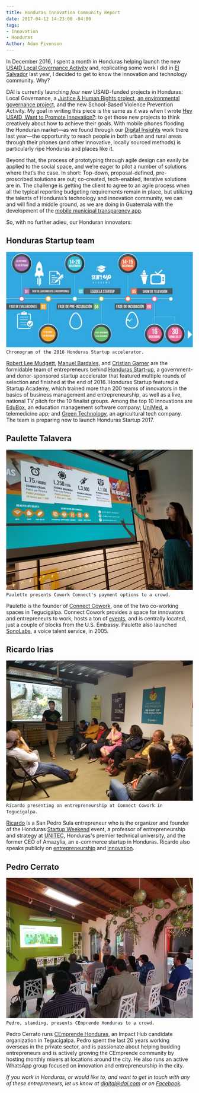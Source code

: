 ```yaml
---
title: Honduras Innovation Community Report
date: 2017-04-12 14:23:00 -04:00
tags:
- Innovation
- Honduras
Author: Adam Fivenson
---
```


In December 2016, I spent a month in Honduras helping launch the new [USAID Local Governance Activity](https://www.dai.com/our-work/projects/honduras-local-governance-activity-hlg) and, replicating some work I did in [El Salvador](https://dai-global-digital.com/innovation-and-entrepreneurship-in-el-salvador.html) last year, I decided to get to know the innovation and technology community. Why?

DAI is currently launching *four* new USAID-funded projects in Honduras: Local Governance, a [Justice & Human Rights project](https://www.dai.com/our-work/projects/honduras-justice-human-rights-and-security-strengthening-activity-jhrss), [an environmental governance project](https://www.dai.com/our-work/projects/honduras-ProParque-GEMA), and the new School-Based Violence Prevention Activity. My goal in writing this piece is the same as it was when I wrote [Hey USAID, Want to Promote Innovation?](https://dai-global-digital.com/hey-usaid-want-to-promote-innovation.html): to get those new projects to think creatively about how to achieve their goals. With mobile phones flooding the Honduran market—as we found through our [Digital Insights](https://dai-global-digital.com/honduras-digital-insights.html) work there last year—the opportunity to reach people in both urban and rural areas through their phones (and other innovative, locally sourced methods) is particularly ripe Honduras and places like it. 

Beyond that, the process of prototyping through agile design can easily be applied to the social space, and we’re eager to pilot a number of solutions where that’s the case. In short: Top-down, proposal-defined, pre-proscribed solutions are out; co-created, tech-enabled, iterative solutions are in. The challenge is getting the client to agree to an agile process when all the typical reporting budgeting requirements remain in place, but utilizing the talents of Honduras’s technology and innovation community, we can and will find a middle ground, as we are doing in Guatemala with the development of the [mobile municipal transparency app](https://dai-global-digital.com/citizen-centered-design-guatemala.html).

So, with no further adieu, our Honduran innovators:

<!--more-->

## Honduras Startup team
![01.JPG](/uploads/01.JPG)
`Chronogram of the 2016 Honduras Startup accelerator.`

[Robert Lee Mudgett](https://www.linkedin.com/in/rmudgett/), [Manuel Bardales](https://www.linkedin.com/in/manuel-bardales-035b1745/), and [Cristian Garner](https://www.linkedin.com/in/crisgarner/) are the formidable team of entrepreneurs behind [Honduras Start-up](http://hondurastartup.com/), a government- and donor-sponsored startup accelerator that featured multiple rounds of selection and finished at the end of 2016. Honduras Startup featured a Startup Academy, which trained more than 200 teams of innovators in the basics of business management and entrepreneurship, as well as a live, national TV pitch for the 10 finalist groups. Among the top 10 innovations are [EduBox](http://edu.boxhn.com/), an education management software company; [UniMed](https://www.facebook.com/unimedhn/), a telemedicine app; and [Green Technology](http://greentechnologyhn.com/site/), an agricultural tech company. The team is preparing now to launch Honduras Startup 2017.

## Paulette Talavera
![02.jpg](/uploads/02.jpg)
`Paulette presents Cowork Connect's payment options to a crowd.`

Paulette is the founder of [Connect Cowork](https://www.facebook.com/ConnectCowork/), one of the two co-working spaces in Tegucigalpa. Connect Cowork provides a space for innovators and entrepreneurs to work, hosts a ton of [events](https://www.facebook.com/pg/ConnectCowork/events/?ref=page_internal), and is centrally located, just a couple of blocks from the U.S. Embassy. Paulette also launched [SonoLabs](https://www.facebook.com/sonolabs/), a voice talent service, in 2005.

## Ricardo Irias
![03.jpg](/uploads/03.jpg)
`Ricardo presenting on entrepreneurship at Connect Cowork in Tegucigalpa.`

[Ricardo](https://www.linkedin.com/in/ricardo-irias-86602311/) is a San Pedro Sula entrepreneur who is the organizer and founder of the Honduras [Startup Weekend](https://www.facebook.com/SWSanPedroSula/) event, a professor of entrepreneurship and strategy at [UNITEC](http://www.unitec.edu/), Honduras's premier technical university, and the former CEO of Amazylia, an e-commerce startup in Honduras. Ricardo also speaks publicly on [entrepreneurship](https://www.linkedin.com/pulse/mi-charla-tedx-en-unitec-agrega-esto-tu-lista-my-talk-ricardo-irias) and [innovation](https://www.facebook.com/events/1660537300638878/permalink/1669352466424028/). 

## Pedro Cerrato
![04b.jpg](/uploads/04b.jpg)
`Pedro, standing, presents CEmprende Honduras to a crowd.`

Pedro Cerrato runs [CEmprende Honduras](https://www.facebook.com/cemprendehn/), an Impact Hub candidate organization in Tegucigalpa. Pedro spent the last 20 years working overseas in the private sector, and is passionate about helping budding entrepreneurs and is actively growing the CEmprende community by hosting monthly mixers at locations around the city. He also runs an active WhatsApp group focused on innovation and entrepreneurship in the city.

*If you work in Honduras, or would like to, and want to get in touch with any of these entrepreneurs, let us know at digital@dai.com or on [Facebook](http://www.facebook.com/DAIGlobal).*